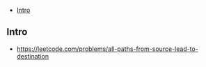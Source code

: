 - [Intro](#intro)

## Intro

- https://leetcode.com/problems/all-paths-from-source-lead-to-destination

